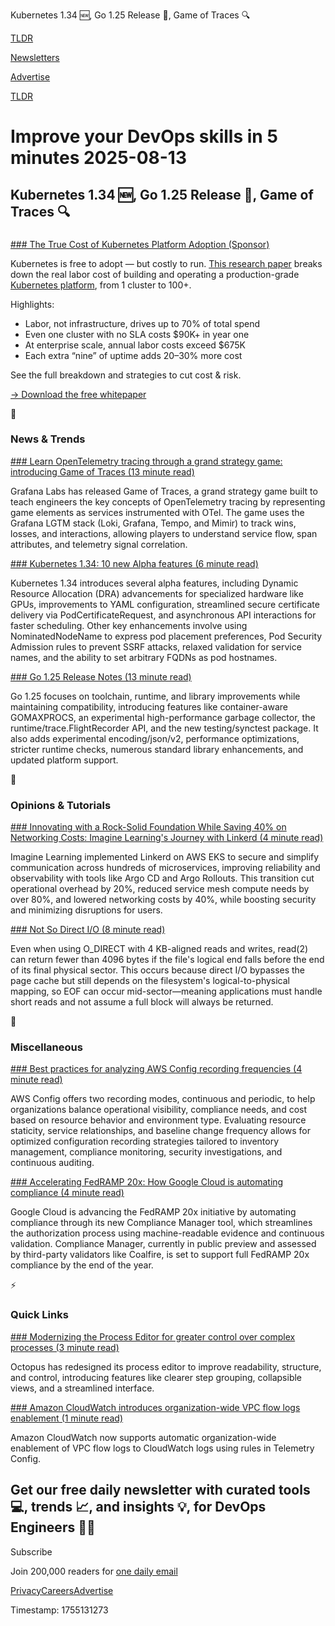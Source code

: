 Kubernetes 1.34 🆕, Go 1.25 Release 🐇, Game of Traces 🔍

[TLDR](/)

[Newsletters](/newsletters)

[Advertise](https://advertise.tldr.tech/)

[TLDR](/)

# Improve your DevOps skills in 5 minutes 2025-08-13

## Kubernetes 1.34 🆕, Go 1.25 Release 🐇, Game of Traces 🔍

### 

[### The True Cost of Kubernetes Platform Adoption (Sponsor)](https://bit.ly/3URhfFA)

Kubernetes is free to adopt — but costly to run. [This research paper](https://bit.ly/3URhfFA) breaks down the real labor cost of building and operating a production-grade [Kubernetes platform](https://bit.ly/3URhfFA), from 1 cluster to 100+.

Highlights:

* Labor, not infrastructure, drives up to 70% of total spend
* Even one cluster with no SLA costs $90K+ in year one
* At enterprise scale, annual labor costs exceed $675K
* Each extra “nine” of uptime adds 20–30% more cost

See the full breakdown and strategies to cut cost & risk.

[→ Download the free whitepaper](https://bit.ly/3URhfFA)

📱

### News & Trends

[### Learn OpenTelemetry tracing through a grand strategy game: introducing Game of Traces (13 minute read)](https://grafana.com/blog/2025/08/11/learn-opentelemetry-tracing-through-a-grand-strategy-game-introducing-game-of-traces/?utm_source=tldrdevops)

Grafana Labs has released Game of Traces, a grand strategy game built to teach engineers the key concepts of OpenTelemetry tracing by representing game elements as services instrumented with OTel. The game uses the Grafana LGTM stack (Loki, Grafana, Tempo, and Mimir) to track wins, losses, and interactions, allowing players to understand service flow, span attributes, and telemetry signal correlation.

[### Kubernetes 1.34: 10 new Alpha features (6 minute read)](https://platformengineering.org/blog/kubernetes-1-34-10-new-alpha-features?utm_source=tldrdevops)

Kubernetes 1.34 introduces several alpha features, including Dynamic Resource Allocation (DRA) advancements for specialized hardware like GPUs, improvements to YAML configuration, streamlined secure certificate delivery via PodCertificateRequest, and asynchronous API interactions for faster scheduling. Other key enhancements involve using NominatedNodeName to express pod placement preferences, Pod Security Admission rules to prevent SSRF attacks, relaxed validation for service names, and the ability to set arbitrary FQDNs as pod hostnames.

[### Go 1.25 Release Notes (13 minute read)](https://go.dev/doc/go1.25?utm_source=tldrdevops)

Go 1.25 focuses on toolchain, runtime, and library improvements while maintaining compatibility, introducing features like container-aware GOMAXPROCS, an experimental high-performance garbage collector, the runtime/trace.FlightRecorder API, and the new testing/synctest package. It also adds experimental encoding/json/v2, performance optimizations, stricter runtime checks, numerous standard library enhancements, and updated platform support.

🚀

### Opinions & Tutorials

[### Innovating with a Rock-Solid Foundation While Saving 40% on Networking Costs: Imagine Learning's Journey with Linkerd (4 minute read)](https://linkerd.io/2025/08/01/imagine-learning-linkerd/?utm_source=tldrdevops)

Imagine Learning implemented Linkerd on AWS EKS to secure and simplify communication across hundreds of microservices, improving reliability and observability with tools like Argo CD and Argo Rollouts. This transition cut operational overhead by 20%, reduced service mesh compute needs by over 80%, and lowered networking costs by 40%, while boosting security and minimizing disruptions for users.

[### Not So Direct I/O (8 minute read)](https://jmcph4.dev/posts/not-so-direct-io.html?utm_source=tldrdevops)

Even when using O\_DIRECT with 4 KB-aligned reads and writes, read(2) can return fewer than 4096 bytes if the file's logical end falls before the end of its final physical sector. This occurs because direct I/O bypasses the page cache but still depends on the filesystem's logical-to-physical mapping, so EOF can occur mid-sector—meaning applications must handle short reads and not assume a full block will always be returned.

🎁

### Miscellaneous

[### Best practices for analyzing AWS Config recording frequencies (4 minute read)](https://aws.amazon.com/blogs/mt/best-practices-for-analyzing-aws-config-recording-frequencies/?utm_source=tldrdevops)

AWS Config offers two recording modes, continuous and periodic, to help organizations balance operational visibility, compliance needs, and cost based on resource behavior and environment type. Evaluating resource staticity, service relationships, and baseline change frequency allows for optimized configuration recording strategies tailored to inventory management, compliance monitoring, security investigations, and continuous auditing.

[### Accelerating FedRAMP 20x: How Google Cloud is automating compliance (4 minute read)](https://cloud.google.com/blog/topics/public-sector/accelerating-fedramp-20x-how-google-cloud-is-automating-compliance/?utm_source=tldrdevops)

Google Cloud is advancing the FedRAMP 20x initiative by automating compliance through its new Compliance Manager tool, which streamlines the authorization process using machine-readable evidence and continuous validation. Compliance Manager, currently in public preview and assessed by third-party validators like Coalfire, is set to support full FedRAMP 20x compliance by the end of the year.

⚡️

### Quick Links

[### Modernizing the Process Editor for greater control over complex processes (3 minute read)](https://octopus.com/blog/process-editor-release?utm_source=tldrdevops)

Octopus has redesigned its process editor to improve readability, structure, and control, introducing features like clearer step grouping, collapsible views, and a streamlined interface.

[### Amazon CloudWatch introduces organization-wide VPC flow logs enablement (1 minute read)](https://aws.amazon.com/about-aws/whats-new/2025/08/amazon-cloudwatch-organization-vpc-flow-logs-enablement/?utm_source=tldrdevops)

Amazon CloudWatch now supports automatic organization-wide enablement of VPC flow logs to CloudWatch logs using rules in Telemetry Config.

## Get our free daily newsletter with curated tools 💻, trends 📈, and insights 💡, for DevOps Engineers 👨‍💻

Subscribe

Join 200,000 readers for [one daily email](/api/latest/devops)

[Privacy](/privacy)[Careers](https://jobs.ashbyhq.com/tldr.tech)[Advertise](/devops/advertise)

Timestamp: 1755131273